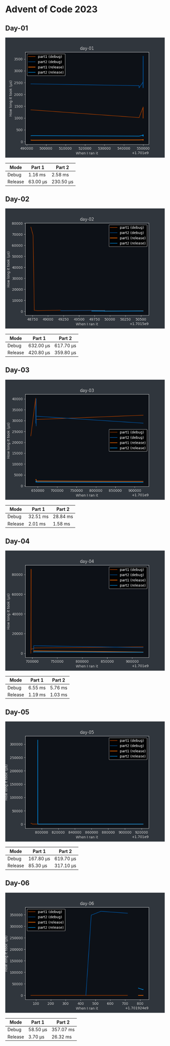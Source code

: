 # Advent of Code 2023

## Day-01

![execution time for day-01](day-01/day-01.png)

| Mode | Part 1 | Part 2 |
|--------|--------|--------|
| Debug | 1.16 ms | 2.58 ms |
| Release | 63.00 µs | 230.50 µs |

## Day-02

![execution time for day-02](day-02/day-02.png)

| Mode | Part 1 | Part 2 |
|--------|--------|--------|
| Debug | 632.00 µs | 617.70 µs |
| Release | 420.80 µs | 359.80 µs |

## Day-03

![execution time for day-03](day-03/day-03.png)

| Mode | Part 1 | Part 2 |
|--------|--------|--------|
| Debug | 32.51 ms | 28.84 ms |
| Release | 2.01 ms | 1.58 ms |

## Day-04

![execution time for day-04](day-04/day-04.png)

| Mode | Part 1 | Part 2 |
|--------|--------|--------|
| Debug | 6.55 ms | 5.76 ms |
| Release | 1.19 ms | 1.03 ms |

## Day-05

![execution time for day-05](day-05/day-05.png)

| Mode | Part 1 | Part 2 |
|--------|--------|--------|
| Debug | 167.80 µs | 619.70 µs |
| Release | 85.30 µs | 317.10 µs |

## Day-06

![execution time for day-06](day-06/day-06.png)

| Mode | Part 1 | Part 2 |
|--------|--------|--------|
| Debug | 58.50 µs | 357.07 ms |
| Release | 3.70 µs | 26.32 ms |
